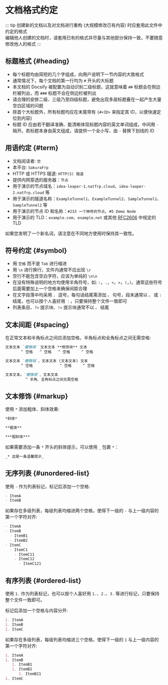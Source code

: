 # 文档格式约定

::: tip
创建新的文档以及对文档进行重构 (大规模修改已有内容) 时应套用此文件中约定的格式  
编辑他人创建的文档时，请套用已有的格式并尽量与其他部分保持一致，不要随意修改他人的格式
:::

## 标题格式 {#heading}

- 每个标题均由简短的几个字组成，向用户说明下一节内容的大致格式
- 通常情况下，每个文档的第一行均为 `#` 开头的大标题
- 本文档的 Docsify 被配置为自动识别二级标题，这就意味着 `##` 标题会在侧边栏被列出，而 `###` 标题不会在侧边栏被列出
- 请合理的安排二级、三级乃至四级标题，避免出现多层标题叠在一起产生大量空白区域的问题
- 除首个大标题外，所有标题均应在末尾带有 `{#<ID>` 来指定其 ID，以便快速定位到内容}
- 标题 ID 应由若干翻译准确、能清晰体现标题内容的英文单词组成，中间用 `-` 隔开。若标题本身由英文组成，请提供一个全小写、由 `-` 替换下划线的 ID

## 用语约定 {#term}

- 文档阅读者: `您`
- 本平台: `SakuraFrp`
- HTTP 或 HTTPS 隧道: `HTTP(S) 隧道`
- 提供内网穿透的服务器：`节点`
- 用于演示的节点域名：`idea-leaper-1.natfrp.cloud`、`idea-leaper-2.natfrp.cloud` 等
- 用于演示的隧道名称：`ExampleTunnel1`、`ExampleTunnel2`、`SampleTunnel1`、`SampleTunnel2` 等
- 用于演示的节点 ID 和名称：`#233 一个神奇的节点`、`#5 Demo Node`
- 用于演示的 TLD：`example.com`、`example.net` 或其他 [RFC2606](https://tools.ietf.org/html/rfc2606) 中规定的 TLD

如果您发明了一个新名词，请注意在不同地方使用时保持其一致性。

## 符号约定 {#symbol}

- 用 `空格` 而不是 `Tab` 进行缩进
- 用 `\n` 进行换行，文件内通常不应出现 `\r`
- 空行不能包含空白字符，应该为单纯的 `\n\n`
- 在没有特殊说明的地方均使用半角符号，如: `:`，`.`，`<`，`>`，`(`，`)`。通常这些符号后面需要加上一个空格来确保间距合理
- 在文字段落中均采用 `，` 逗号，每句话结尾需添加 `。` 句号，段末通常以 `。` 或 `:` 结尾，也可以按个人喜好用 `：`，只要保持整个文件一致即可
- 列表条目、`?>` 提示块、`!>` 提示块通常不以 `。` 结尾

## 文本间距 {#spacing}

在正常文本和半角标点之间应添加空格，半角标点和全角标点之间无需空格:

```markdown
文本文本 `修饰块` 文本文本 **修饰块** 文本
       ^ 空格   ^ 空格   ^ 空格     ^ 空格

文本文本 `修饰块`，文本文本 (文本文本) 文本
       ^ 空格            ^ 空格     ^ 空格

文本文本。`修饰块`、文本文本
         ^ 半角、全角标点之间无需空格
```

## 文本修饰 {#markup}

使用 `*` 添加粗体、斜体效果:

```markdown
*斜体*

**粗体**

***粗斜体***
```

如果需要添加一条 `*` 开头的斜体提示，可以使用 `_` 包裹 `*`：

```markdown
_* 这是一条温馨提示_
```

## 无序列表 {#unordered-list}

使用 `-` 作为列表标记，标记后添加一个空格:

```markdown
- ItemA
- ItemB
```

如果存在多级列表，每级列表均缩进两个空格，使得下一级的 `-` 与上一级内容的第一个字符对齐:

```markdown
- ItemA
- ItemB
  - ItemB1
  - ItemB2
- ItemC
  - ItemC1
    - ItemC11
    - ItemC12
      - ItemC121
```

## 有序列表 {#ordered-list}

使用 `1.` 作为列表标记，也可以按个人喜好用 `1.`、`2.`、`3.` 等进行标记，只要保持整个文件一致即可。

标记后添加一个空格与内容分开:

```markdown
1. ItemA
1. ItemB
1. ItemC
```

如果存在多级列表，每级列表均缩进三个空格，使得下一级的 `1` 与上一级内容的第一个字符对齐:

```markdown
1. ItemA
1. ItemB
   1. ItemB1
   1. ItemB2
      1. ItemB21
1. ItemC
```
